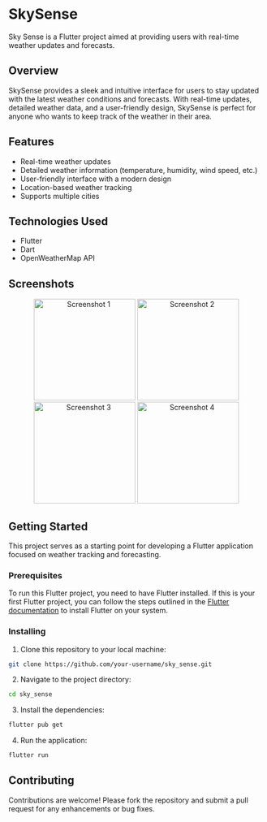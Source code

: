 # SkySense

Sky Sense is a Flutter project aimed at providing users with real-time weather updates and forecasts.

## Overview

SkySense provides a sleek and intuitive interface for users to stay updated with the latest weather conditions and forecasts. With real-time updates, detailed weather data, and a user-friendly design, SkySense is perfect for anyone who wants to keep track of the weather in their area.

## Features

- Real-time weather updates
- Detailed weather information (temperature, humidity, wind speed, etc.)
- User-friendly interface with a modern design
- Location-based weather tracking
- Supports multiple cities

## Technologies Used

- Flutter
- Dart
- OpenWeatherMap API

## Screenshots

<p align="center">
  <img src="https://github.com/anuragJoshi05/SkySense/assets/148903459/16a84b38-f280-41d4-8ffe-5b71ef716703" alt="Screenshot 1" width="200"/>
  <img src="https://github.com/anuragJoshi05/SkySense/assets/148903459/2282f056-bf0d-4568-b373-21b9c78f33b4" alt="Screenshot 2" width="200"/>
  <img src="https://github.com/anuragJoshi05/SkySense/assets/148903459/f825e87b-3578-4e28-b9a4-0bf80b66702b" alt="Screenshot 3" width="200"/>
  <img src="https://github.com/anuragJoshi05/SkySense/assets/148903459/13938483-2471-4419-badb-862a5b4133b5" alt="Screenshot 4" width="200"/>
</p>

## Getting Started

This project serves as a starting point for developing a Flutter application focused on weather tracking and forecasting.

### Prerequisites

To run this Flutter project, you need to have Flutter installed. If this is your first Flutter project, you can follow the steps outlined in the [Flutter documentation](https://docs.flutter.dev/get-started/install) to install Flutter on your system.

### Installing

1. Clone this repository to your local machine:

```bash
git clone https://github.com/your-username/sky_sense.git
```
2. Navigate to the project directory:
```bash
cd sky_sense
```
3. Install the dependencies:
```bash
flutter pub get
```
4. Run the application:
```bash
flutter run
```

## Contributing
Contributions are welcome! Please fork the repository and submit a pull request for any enhancements or bug fixes.
